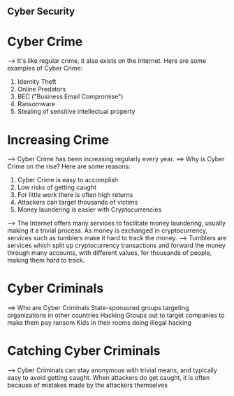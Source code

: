 ## Cyber Security

# Cyber Crime

--> It's like regular crime, it also exists on the Internet. Here are some examples of Cyber Crime:

1. Identity Theft
2. Online Predators
3. BEC ("Business Email Compromise")
4. Ransomware
5. Stealing of sensitive intellectual property

# Increasing Crime

--> Cyber Crime has been increasing regularly every year.
==> Why is Cyber Crime on the rise? Here are some reasons:

1. Cyber Crime is easy to accomplish
2. Low risks of getting caught
3. For little work there is often high returns
4. Attackers can target thousands of victims
5. Money laundering is easier with Cryptocurrencies

--> The Internet offers many services to facilitate money laundering, usually making it a trivial process. As money is exchanged in cryptocurrency, services such as tumblers make it hard to track the money.
--> Tumblers are services which split up cryptocurrency transactions and forward the money through many accounts, with different values, for thousands of people, making them hard to track.

# Cyber Criminals

==> Who are Cyber Criminals
State-sponsored groups targeting organizations in other countries
Hacking Groups out to target companies to make them pay ransom
Kids in their rooms doing illegal hacking

# Catching Cyber Criminals
--> Cyber Criminals can stay anonymous with trivial means, and typically easy to avoid getting caught. When attackers do get caught, it is often because of mistakes made by the attackers themselves
